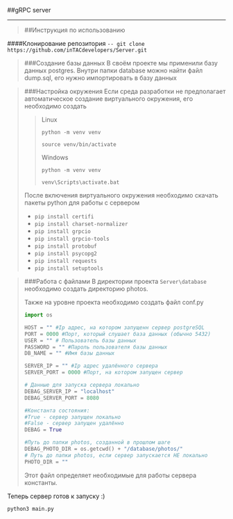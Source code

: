 ##gRPC server
___

>##Инструкция по использованию

####Клонирование репозитория
`-- git clone https://github.com/inTACdevelopers/Server.git`

>###Создание базы данных
> В своём проекте мы применили базу данных postgres.
> Внутри папки database можно найти файл dump.sql, его нужно импортировать в базу данных

>###Настройка окружения
> Если среда разработки не предполагает автоматическое создание виртуального окружения, его необходимо создать
>>Linux
>> 
>>`python -m venv venv`
>>
>>`source venv/bin/activate`
>>
>>Windows
>>
>>`python -m venv venv`
>>
>>`venv\Scripts\activate.bat`
>
> После включения виртуального окружения необходимо скачать пакеты python для работы с сервером
>+ `pip install certifi`
>+ `pip install charset-normalizer`
>+ `pip install grpcio`
>+ `pip install grpcio-tools`
> + `pip install protobuf`
> + `pip install psycopg2`
> + `pip install requests`
> + `pip install setuptools`



>###Работа с файлами
> В директории проекта `Server\database` необходимо создать директорию photos.
> 
> Также на уровне проекта необходимо создать файл conf.py
> ```python
> import os
> 
> HOST = "" #Ip адрес, на котором запущенн сервер postgreSQL
> PORT = 0000 #Порт, который слушает база данных (обычно 5432)
> USER = "" # Пользователь базы данных
> PASSWORD = "" #Пароль пользователя базы данных
> DB_NAME = "" #Имя базы данных
> 
> SERVER_IP = "" #Ip адрес удалённого сервера
> SERVER_PORT = 0000 #Порт, на котором запущен сервер 
> 
> # Данные для запуска сервера локально
> DEBAG_SERVER_IP = "localhost"
> DEBAG_SERVER_PORT = 8080
>
> #Константа состояния:
> #True - сервер запущен локально
> #False - сервер запущен удалённо 
> DEBAG = True
>
> #Путь до папки photos, созданной в прошлом шаге
> DEBAG_PHOTO_DIR = os.getcwd() + "/database/photos/"
> # Путь до папки photos, если сервер запускается НЕ локально
> PHOTO_DIR = ""
> ``` 
> Этот файл определяет необходимые для работы сервера константы.
> 

Теперь сервер готов к запуску :)

`python3 main.py`












